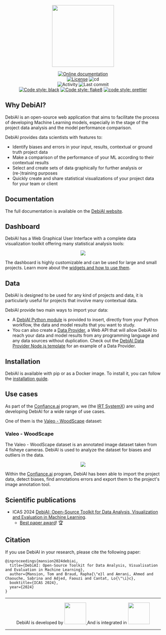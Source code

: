 <div align="center">
    <img src="images/DebiAI_logo.svg" height="200" align="">

[![Online documentation](https://img.shields.io/static/v1?label=&message=Online documentation&color=0077de)](https://debiai.irt-systemx.fr/)
</br>
[![License](https://img.shields.io/badge/License-Apache_2.0-blue.svg)](https://opensource.org/licenses/Apache-2.0)
![cd](https://github.com/debiai/debiai/actions/workflows/docker-push.yml/badge.svg)
</br>
![Activity](https://img.shields.io/github/commit-activity/m/debiai/debiai)
![Last commit](https://img.shields.io/github/last-commit/debiai/debiai)
</br>
[![Code style: black](https://img.shields.io/badge/code%20style-black-000000.svg)](https://github.com/psf/black)
[![Code style: flake8](https://img.shields.io/badge/code%20style-flake8-1c4a6c.svg)](https://flake8.pycqa.org/en/latest/)
[![code style: prettier](https://img.shields.io/badge/code_style-prettier-ff69b4.svg?style=flat-square)](https://github.com/prettier/prettier)

</div>

## Why DebiAI?

DebiAI is an open-source web application that aims to facilitate the process of developing Machine Learning models, especially in the stage of the project data analysis and the model performance comparison.

DebiAI provides data scientists with features to:

- Identify biases and errors in your input, results, contextual or ground truth project data
- Make a comparison of the performance of your ML according to their contextual results
- Select and create sets of data graphically for further analysis or (re-)training purposes
- Quickly create and share statistical visualizations of your project data for your team or client

## Documentation

The full documentation is available on the [DebiAI website](https://debiai.irt-systemx.fr/).

## Dashboard

DebiAI has a Web Graphical User Interface with a complete data visualization toolkit offering many statistical analysis tools:

<p align="center">
  <img src="./images/DebiAI_dashboard.png">
</p>

The dashboard is highly customizable and can be used for large and small projects. Learn more about the [widgets and how to use them](https://debiai.irt-systemx.fr/dashboard/widgets/).

## Data

DebiAI is designed to be used for any kind of projects and data, it is particularly useful for projects that involve many contextual data.

DebiAI provide two main ways to import your data:

- A [DebiAI Python module](https://debiai.irt-systemx.fr/dataInsertion/pythonModule/) is provided to insert, directly from your Python workflow, the data and model results that you want to study.
- You can also create a [Data Provider](https://debiai.irt-systemx.fr/dataInsertion/dataProviders/), a Web API that will allow DebiAI to reach your data and model results from any programming language and any data sources without duplication.
  Check out the [DebiAI Data Provider Node.js template](https://github.com/debiai/data-provider-nodejs-template) for an example of a Data Provider.

## Installation

DebiAI is available with pip or as a Docker image. To install it, you can follow the [installation guide](https://debiai.irt-systemx.fr/introduction/gettingStarted/installation).

## Use cases

As part of the [Confiance.ai](https://www.confiance.ai/) program, we (the [IRT SystemX](https://www.irt-systemx.fr/)) are using and developing DebiAI for a wide range of use cases.

One of them is the [Valeo - WoodScape](https://woodscape.valeo.com/) dataset:

### Valeo - WoodScape

The Valeo - WoodScape dataset is an annotated image dataset taken from 4 fisheye cameras. DebiAI is used to analyze the dataset for biases and outliers in the data.

<p align="center">
  <img src="./images/valeo.png">
</p>

Within the [Confiance.ai](https://www.confiance.ai/) program, DebiAI has been able to import the project data, detect biases, find annotations errors and export them to the project's image annotation tool.

## Scientific publications

- ICAS 2024 [DebiAI: Open-Source Toolkit for Data Analysis, Visualization and Evaluation in Machine Learning](https://hal.science/hal-04446930).
  - [Best paper award](https://www.iaria.org/conferences2024/AwardsICAS24.html)! 🏆

## Citation

If you use DebiAI in your research, please cite the following paper:

<!-- cSpell:disable -->

```
@inproceedings{mansion2024debiai,
  title={DebiAI: Open-Source Toolkit for Data Analysis, Visualisation and Evaluation in Machine Learning},
  author={Mansion, Tom and Braud, Rapha{\"e}l and Amrani, Ahmed and Chaouche, Sabrina and Adjed, Faouzi and Cantat, Lo{\"\i}c},
  booktitle={ICAS 2024},
  year={2024}
}
```

<!-- cSpell:enable -->

---

<p align="center">
  DebiAI is developed by 
  <a href="https://www.irt-systemx.fr/" title="IRT SystemX">
   <img src="https://www.irt-systemx.fr/wp-content/uploads/2013/03/system-x-logo.jpeg"  height="70">
  </a>
  And is integrated in 
  <a href="https://www.confiance.ai/" title="Confiance.ai">
   <img src="https://pbs.twimg.com/profile_images/1443838558549258264/EvWlv1Vq_400x400.jpg"  height="70">
  </a>
</p>

---
